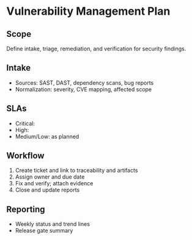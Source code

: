 # Vulnerability Management Plan

## Scope
Define intake, triage, remediation, and verification for security findings.

## Intake
- Sources: SAST, DAST, dependency scans, bug reports
- Normalization: severity, CVE mapping, affected scope

## SLAs
- Critical: <X days>
- High: <Y days>
- Medium/Low: as planned

## Workflow
1. Create ticket and link to traceability and artifacts
2. Assign owner and due date
3. Fix and verify; attach evidence
4. Close and update reports

## Reporting
- Weekly status and trend lines
- Release gate summary

